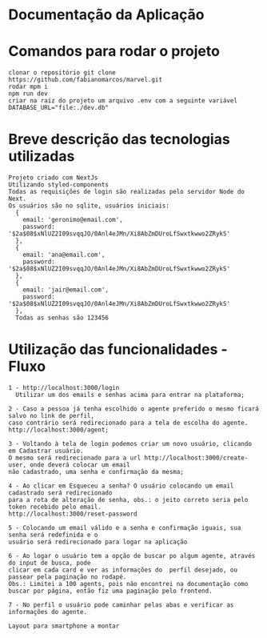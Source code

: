 # Documentação da Aplicação
  # Comandos para rodar o projeto
    clonar o repositório git clone https://github.com/fabianomarcos/marvel.git
    rodar mpm i
    npm run dev
    criar na raiz do projeto um arquivo .env com a seguinte variável DATABASE_URL="file:./dev.db"

  # Breve descrição das tecnologias utilizadas
    Projeto criado com NextJs
    Utilizando styled-components
    Todas as requisições de login são realizadas pelo servidor Node do Next.
    Os usuários são no sqlite, usuários iniciais:
      {
        email: 'geronimo@email.com',
        password: '$2a$08$xNlUZ2I09svqqJO/0Anl4eJMn/Xi8AbZmDUroLfSwxtkwwo2ZRykS'
      },
      {
        email: 'ana@email.com',
        password: '$2a$08$xNlUZ2I09svqqJO/0Anl4eJMn/Xi8AbZmDUroLfSwxtkwwo2ZRykS'
      },
      {
        email: 'jair@email.com',
        password: '$2a$08$xNlUZ2I09svqqJO/0Anl4eJMn/Xi8AbZmDUroLfSwxtkwwo2ZRykS'
      },
      Todas as senhas são 123456

  # Utilização das funcionalidades - Fluxo
    1 - http://localhost:3000/login
      Utilizar um dos emails e senhas acima para entrar na plataforma;

    2 - Caso a pessoa já tenha escolhido o agente preferido o mesmo ficará salvo no link de perfil, 
    caso contrário será redirecionado para a tela de escolha do agente. http://localhost:3000/agent;

    3 - Voltando à tela de login podemos criar um novo usuário, clicando em Cadastrar usuário. 
    O mesmo será redirecionado para a url http://localhost:3000/create-user, onde deverá colocar um email 
    não cadastrado, uma senha e confirmação da mesma;

    4 - Ao clicar em Esqueceu a senha? O usuário colocando um email cadastrado será redirecionado 
    para a rota de alteração de senha, obs.: o jeito correto seria pelo token recebido pelo email. 
    http://localhost:3000/reset-password

    5 - Colocando um email válido e a senha e confirmação iguais, sua senha será redefinida e o 
    usuário será redirecionado para logar na aplicação

    6 - Ao logar o usuário tem a opção de buscar po algum agente, através do input de busca, pode 
    clicar em cada card e ver as informações do  perfil desejado, ou passear pela paginação no rodapé. 
    Obs.: Limitei a 100 agents, pois não encontrei na documentação como buscar por página, então fiz uma paginação pelo frontend.

    7 - No perfil o usuário pode caminhar pelas abas e verificar as informações do agente.

    Layout para smartphone a montar

>

